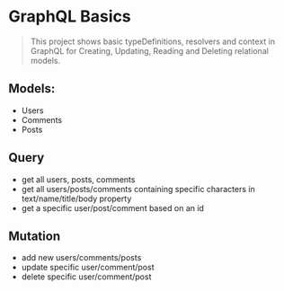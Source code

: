 # GraphQL Basics
> This project shows basic typeDefinitions, resolvers and context in GraphQL for Creating, Updating, Reading and Deleting relational models.

## Models:
- Users
- Comments
- Posts

## Query
- get all users, posts, comments
- get all users/posts/comments containing specific characters in text/name/title/body property
- get a specific user/post/comment  based on an id

## Mutation
  - add new users/comments/posts
  - update specific user/comment/post
  - delete specific user/comment/post
